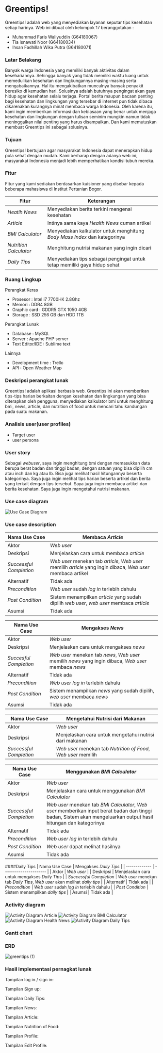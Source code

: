 # Greentips!
Greentips! adalah web yang menyediakan layanan seputar tips kesehatan setiap harinya. Web ini dibuat oleh kelompok 17 beranggotakan :

  - Muhammad Faris Waliyuddin (G64180067)
  - Tia Isnawati Noor (G64180034)
  - Ihsan Fadhillah Wika Putra (G64180071)
### Latar Belakang
Banyak warga Indonesia yang memiliki banyak aktivitas dalam kesehariannya. Sehingga banyak yang tidak memiliki waktu luang untuk memedulikan kesehatan dan lingkungannya masing-masing serta mengabaikannya. Hal itu mengakibatkan munculnya banyak penyakit beresiko di kemudian hari. Solusinya adalah butuhnya pengingat akan gaya hidup agar kesehatan selalu terjaga. Portal berita maupun bacaan penting bagi kesehatan dan lingkungan yang tersebar di internet pun tidak dibaca dikarenakan kurangnya minat membaca warga Indonesia. Oleh karena itu, kami ingin memberikan informasi dan kebiasaan yang benar untuk menjaga kesehatan dan lingkungan dengan tulisan seminim mungkin namun tidak meninggalkan nilai penting yang harus disampaikan. Dan kami memutuskan membuat Greentips ini sebagai solusinya.

### Tujuan
Greentips! bertujuan agar masyarakat Indonesia dapat menerapkan hidup pola sehat dengan mudah. Kami berharap dengan adanya web ini, masyarakat Indonesia menjadi lebih memperhatikan kondisi tubuh mereka.

### Fitur
Fitur yang kami sediakan berdasarkan kuisioner yang disebar kepada beberapa mahasiswa di Institut Pertanian Bogor.

| Fitur | Keterangan |
| ----- | ---------- |
| *Heatlh News* | Menyediakan berita terkini mengenai kesehatan |
| *Article* | Intinya sama kaya *Health News* cuman artikel |
| *BMI Calculator* | Menyediakan kalkulator untuk menghitung *Body Mass Index* dan kategorinya |
| *Nutrition Calculator* | Menghitung nutrisi makanan yang ingin dicari |
| *Daily Tips* | Menyediakan tips sebagai pengingat untuk tetap memiliki gaya hidup sehat |

### Ruang Lingkup
Perangkat Keras 
- Prosesor 	: Intel i7 7700HK 2.8Ghz
- Memori	: DDR4 8GB
- Graphic card 	: GDDR5 GTX 1050 4GB
- Storage 	: SSD 256 GB dan HDD 1TB

Perangkat Lunak 				
- Database 		: MySQL
- Server 			: Apache PHP server
- Text Editor/IDE	: Sublime text

Lainnya 
- Development time 	: Trello
- API			: Open Weather Map

### Deskripsi perangkat lunak
Greentips! adalah aplikasi berbasis web. Greentips ini akan memberikan tips-tips harian berkaitan dengan kesehatan dan lingkungan yang bisa diterapkan oleh pengguna, menyediakan kalkulator bmi untuk menghitung bmi, news, article, dan nutrition of food untuk mencari tahu kandungan pada suatu makanan.

### Analisis user(user profiles)
- Target user 
- user persona

### User story
Sebagai *webuser*, saya ingin menghitung bmi dengan memasukkan data berupa berat badan dan tinggi badan, dengan satuan yang bisa dipilih cm atau inch dan kg atau lb. Bisa juga melihat hasil hitungannya beserta kategorinya. Saya juga ingin melihat tips harian beserta artikel dan berita yang terkait dengan tips tersebut. Saya juga ingin membaca artikel dan berita kesehatan. Saya juga ingin mengetahui nutrisi makanan.

### Use case diagram
![Use Case Diagram](https://user-images.githubusercontent.com/54407018/82333338-d0b68c00-9a10-11ea-98d4-256348f4650e.png)

### Use case description

| Nama Use Case | Membaca *Article* |
| ------------- | --------------- |
| Aktor | *Web user* |
| Deskripsi | Menjelaskan cara untuk membaca *article* |
| *Successful Completion* | *Web user* menekan tab *article*, *Web user* memilih *article* yang ingin dibaca, *Web user* membaca artikel |
| Alternatif | Tidak ada |
| *Precondition* | *Web user* sudah *log in* terlebih dahulu |
| *Post Condition* | Sistem menampilkan *article* yang sudah dipilih *web user*, *web user* membaca *article* |
| Asumsi | Tidak ada |

| Nama Use Case | Mengakses *News* |
| ------------- | ---------------- |
| Aktor | *Web user* |
| Deskripsi | Menjelaskan cara untuk mengakses *news* |
| *Succesful Completion* | *Web user* menekan tab *news*, *Web user* memilih *news* yang ingin dibaca, *Web user* membaca *news* | 
| Alternatif | Tidak ada |
| *Precondition* | *Web user log in* terlebih dahulu |
| *Post Condition* | Sistem menampilkan *news* yang sudah dipilih, *web user* membaca *news* |
| Asumsi | Tidak ada | 

| Nama Use Case | Mengetahui Nutrisi dari Makanan | 
| ------------ | ------------------------------- |
| Aktor | *Web user* |
| Deskripsi | Menjelaskan cara untuk mengetahui nutrisi dari makanan |
| *Successful Completion* | *Web user* menekan tab *Nutrition of Food*, *Web user* memilih |

| Nama Use Case | Menggunakan *BMI Calculator* | 
| ------------- | ---------------------------- | 
| Aktor | *Web user* |
| Deskripsi | Menjelaskan cara untuk menggunakan *BMI Calculator* |
| *Successful Completion* | *Web user* menekan tab *BMI Calculator*, *Web user* memberikan input berat badan dan tinggi badan, Sistem akan mengeluarkan output hasil hitungan dan kategorinya |
| Alternatif | Tidak ada |
| *Precondition* | *Web user log in* terlebih dahulu |
| *Post Condition* | *Web user* dapat melihat hasilnya |
| Asumsi | Tidak ada |

####Daily Tips
| Nama Use Case | Mengakses *Daily Tips* |
| ------------- | ---------------------- |
| Aktor | *Web user* | 
| Deskripsi | Menjelaskan cara untuk mengakses *Daily Tips* |
| *Successful Completion* | *Web user* menekan tab *Daily Tips*, *Web user* akan melihat *daily tips* |
| Alternatif | Tidak ada |
| *Precondition* | *Web user* sudah *log in* terlebih dahulu |
| *Post Condition* | Sistem menampilkan *daily tips* |
| Asumsi | Tidak ada |




### Activity diagram
![Activity Diagram Article](https://user-images.githubusercontent.com/54407018/82328436-115ed700-9a0a-11ea-8537-c90a9eccbdf0.png)
![Activity Diagram BMI Calculator](https://user-images.githubusercontent.com/54407018/82315986-5c6eef00-99f6-11ea-8628-1917f655d814.png)
![Activity Diagram Health News](https://user-images.githubusercontent.com/54407018/82316544-2716d100-99f7-11ea-9aa7-5320a2b3e81d.png)
![Activity Diagram Daily Tips](https://user-images.githubusercontent.com/54407018/82317307-3cd8c600-99f8-11ea-958d-122b4559ab0a.png)

### Gantt chart

### ERD
![greentips (1)](https://user-images.githubusercontent.com/54407018/82300215-b49af680-99e0-11ea-931f-d9c8eadefcde.png)

### Hasil implementasi pernagkat lunak
Tampilan log in / sign in:

Tampilan Sign up:

Tampilan Daily Tips:
 
Tampilan News:

Tampilan Article:

Tampilan Nutrition of Food:

Tampilan Profile:

Tampilan Edit Profile:
